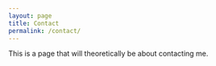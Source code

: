 ```yaml
---
layout: page
title: Contact
permalink: /contact/
---
```


This is a page that will theoretically be about contacting me.
